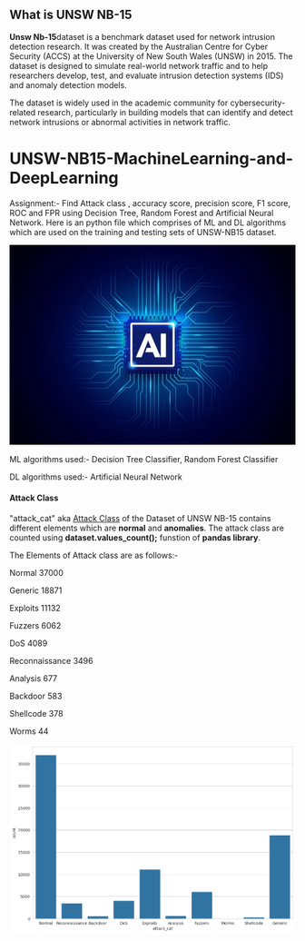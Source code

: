 <h2> What is UNSW NB-15</h3>
<p><b>  Unsw Nb-15</b>dataset is a benchmark dataset used for network intrusion detection research. It was created by the Australian Centre for Cyber Security (ACCS) at the University of New South Wales (UNSW) in 2015. The dataset is designed to simulate real-world network traffic and to help researchers develop, test, and evaluate intrusion detection systems (IDS) and anomaly detection models.</p>

<p>The dataset is widely used in the academic community for cybersecurity-related research, particularly in building models that can identify and detect network intrusions or abnormal activities in network traffic.</p>


# UNSW-NB15-MachineLearning-and-DeepLearning  
Assignment:- Find Attack class , accuracy score, precision score, F1 score, ROC and FPR using Decision Tree, Random Forest and Artificial Neural Network.
Here is an python file which comprises of ML and DL algorithms which are used on the training and testing sets of UNSW-NB15 dataset.

<img src="https://github.com/HanumatNegi/UNSW-NB15-MachineLearning-and-DeepLearning/blob/6c5545c6992d23e9b401e8b2c8d5cbe25ee02bee/images/ai.jpg">

ML algorithms used:- Decision Tree Classifier, Random Forest Classifier


DL algorithms used:- Artificial Neural Network

<h4>Attack Class</h4>
"attack_cat" aka <u>Attack Class</u> of the Dataset of UNSW NB-15 contains different elements which are <b>normal</b> and <b>anomalies</b>.
The attack class are counted using <b>dataset.values_count();</b> funstion of <b>pandas library</b>.

The Elements of Attack class are as follows:-

Normal            37000

Generic           18871

Exploits          11132

Fuzzers            6062

DoS                4089

Reconnaissance     3496

Analysis            677

Backdoor            583

Shellcode           378

Worms                44

<img src="https://github.com/HanumatNegi/UNSW-NB15-MachineLearning-and-DeepLearning/blob/77d2f930c8d217d111f161881fa31dc716fc2796/images/Attack.png">
